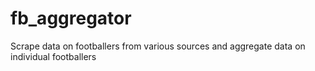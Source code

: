 # fb_aggregator
Scrape data on footballers from various sources and aggregate data on individual footballers
